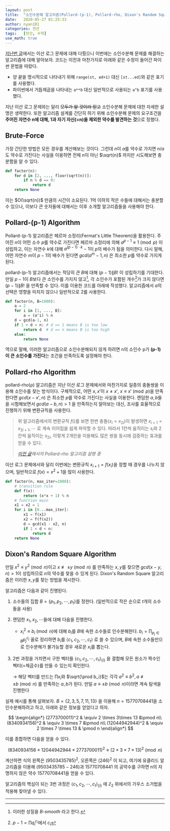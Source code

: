 ```yaml
---
layout: post
title:  "소인수분해 알고리즘(Pollard-(p-1), Pollard-rho, Dixon's Random Square)"
date:   2020-05-27 01:25:33
author: nyan101
categories: 전산
tags:	[전산, 수학]
use_math: true
---
```


[지난번 글](https://nyan101.github.io/blog/algorithms-for-discrete-logarithm-problem)에서는 이산 로그 문제에 대해 다뤘으니 이번에는 소인수분해 문제를 해결하는 알고리즘에 대해 알아보자. 코드는 이전과 마찬가지로 아래와 같은 수정이 들어간 파이썬 문법을 따랐다. 

* 양 끝을 명시적으로 나타내기 위해 `range(st, ed+1)` 대신 `[st...ed]`와 같은 표기를 사용했다.
* 파이썬에서 거듭제곱을 나타내는 `a**b` 대신 일반적으로 사용되는 `a^b` 표기를 사용했다.

지난 이산 로그 문제와는 달리 ~~모두가 알 것이라 믿고~~ 소인수분해 문제에 대한 자세한 설명은 생략한다. 또한 알고리즘 설계를 간단히 하기 위해 소인수분해 문제의 요구조건을 **주어진 자연수 n에 대해, 1과 자기 자신(=n)을 제외한 약수를 발견하는 것**으로 정했다.



## Brute-Force

가장 간단한 방법은 모든 경우를 계산해보는 것이다. 그런데 $n$이 $a$를 약수로 가지면 $n/a$도 약수로 가진다는 사실을 이용하면 전체 $n$이 아닌 $\sqrt{n}$ 까지만 시도해보면 충분함을 알 수 있다.

```python
def factor(n):
    for d in [2, ..., floor(sqrt(n))]:
        if n % d == 0:
            return d
    return None
```

이는 $O(\sqrt{n})$ 만큼의 시간이 소요된다. 1억 이하의 작은 수들에 대해서는 충분할 수 있으나, 이보다 큰 숫자들에 대해서는 이후 소개할 알고리즘들을 사용해야 한다.



## Pollard-(p-1) Algorithm

Pollard-(p-1) 알고리즘은 페르마 소정리(Fermat's Little Theorem)을 활용한다. 주어진 $n$이 어떤 소수 $p$를 약수로 가진다면 페르마 소정리에 의해 $a^{p-1} \equiv 1 \pmod p$ 이 성립하고, 이는 자연수 $k$에 대해 $a^{(p-1)\cdot k} - 1$이 $p$의 배수가 됨을 의미한다. 다시 말해,  어떤 자연수 $m$이 $p-1$의 배수가 된다면  $gcd(a^m - 1, n)$ 은 최소한 $p$를 약수로 가지게 된다.

pollard-(p-1) 알고리즘에서는 적당히 큰 $B$에 대해 $(p-1) \| B!$ 이 성립하기를 기대한다. 만일 $p-1$이 $B$보다 큰 소인수를 가지지 않고[^1], 각 소인수가 포함된 개수[^2]가 크지 않다면 $(p-1) \| B!$ 을 만족할 수 있다. 이를 이용한 코드를 아래에 작성했다. 알고리즘에서 $a$의 선택은 영향을 미치지 않으나 일반적으로 2를 사용한다.

[^1]: 이러한 성질을 *B-smooth* 라고 한다.
[^2]: $p-1 = \prod q_i^{c_i}$에서 $c_i$

```python
def factor(n, B=1000):
    a = 2
    for i in [1, ..., B]:
        a = (a^i) % n
    d = gcd(a-1, n)
    if 1 < d < n: # d == 1 means B is too low
        return d  # d == n means B is too high
    else:
        return None
```

역으로 말해, 이러한 알고리즘으로 소인수분해되지 않게 하려면 n의 소인수 p가 **(p-1)​이 큰 소인수를 가진다**는 조건을 만족하도록 설정해야 한다.



## Pollard-rho Algorithm

pollard-rho(ρ) 알고리즘은 지난 이산 로그 문제에서와 마찬가지로 일종의 충돌쌍을 이용해 소인수를 찾는 방식이다. 구체적으로, 어떤 $x, x'$이 $x\neq x'$, $x \equiv x' \pmod p$을 만족한다면 $gcd(x - x', n)$ 은 최소한 $p$를 약수로 가진다는 사실을 이용한다. 랜덤한 $a, b$들을 시험해보면서 $gcd(a - b, n)>1$ 을 만족하는지 알아보는 대신, 조사를 효율적으로 진행하기 위해 변환규칙을 사용한다.

> 위 알고리즘에서의 변환규칙 $f()$를 보면 한번 충돌($x_{i}=x_{2i}$)이 발생하면 $x_{i+1}=x_{2i+1},\cdots$ 로 계속 이어짐을 쉽게 파악할 수 있다. 따라서 1칸씩 움직이는 $s_i$와 2칸씩 움직이는 $s_{2i}$, 이렇게 2개만을 이용해도 많은 쌍을 동시에 검증하는 효과를 얻을 수 있다.
>
> *[이전 글](https://nyan101.github.io/blog/algorithms-for-discrete-logarithm-problem)에서의 Pollard-rho 알고리즘 설명 중*

이산 로그 문제에서와 달리 이번에는 변환규칙 $x_{i+1} = f(x_i)$을 정할 때 경우를 나누지 않으며, 일반적으로 $f(x) = x^2 + 1$을 많이 사용한다.

```python
def factor(n, max_iter=1000):
    # transition rule
    def f(x):
        return (x*x + 1) % n
    # function main
    x1 = x2 = 1
    for i in [0...max_iter]:
        x1 = f(x1)
        x2 = f(f(x2))
        d = gcd(x1 - x2, n)
        if 1 < d < n:
            return d
    return None
```



## Dixon's Random Square Algorithm

만일 $x^2 \equiv y^2 \pmod n$이고 $x \not \equiv \pm y \pmod n$ 를 만족하는 $x,y$를 찾으면 $gcd(x-y, n) > 1$이 성립하므로 $n$의 약수를 찾을 수 있게 된다. Dixon's Random Square 알고리즘은 이러한 $x, y$를 찾는 방법을 제시한다.

알고리즘은 다음과 같이 진행된다.

1. 소수들의 집합 $B = \{p_1, p_2, \cdots, p_t\}$를 정한다. (일반적으로 작은 순으로 $t$개의 소수들을 사용)
2. 랜덤한 $x_1, x_2, \cdots$들에 대해 다음을 진행한다.
  
   * $x_i^2 \equiv b_i \pmod n$에 대해 $b_i$를 $B$에 속한 소수들로 인수분해한다. $b_i = \prod_{p_j \in B} p_j^{c_j}$ 꼴로 정리하면 $b_i$를 $\langle c_1, c_2, \cdots, c_t \rangle$ 로 쓸 수 있으며, $B$에 속한 소수들만으로 인수분해가 불가능할 경우 새로운 $x_i$를 뽑는다.
3. 2번 과정을 거치면서 구한 벡터들 $\langle c_1, c_2, \cdots, c_t \rangle_{\{i\}}$ 을 결합해 모든 원소가 짝수인 벡터(=제곱수)를 만들 수 있는지 확인한다.

    → 해당 벡터를 만드는 $\prod x_i$와 $\sqrt{\prod b_i}$는 각각 $a^2 \equiv b^2 , a \not \equiv \pm b \pmod n$ 를 만족하는 $a, b$가 된다. 만일 $a \equiv \pm b \pmod n$이라면 계속 탐색을 진행한다

실제 예시를 통해 살펴보자. $B = \{2, 3, 5, 7, 11, 13\}$ 을 이용해 $n=15770708441$을 소인수분해하려고 하고, 아래와 같은 정보를 얻었다고 하자.

$$
\begin{align*}
(2773700011)^2 & \equiv 2  \times 3\times 13  &\pmod n\\
(8340934156)^2 & \equiv   3  \times 7           &\pmod n\\
(12044942944)^2 & \equiv 2  \times 7  \times 13 & \pmod n
\end{align*}
$$

이를 종합하면 다음을 얻을 수 있다.

$$
(8340934156 \times 12044942944 \times 2773700011)^2 \equiv (2 \times 3 \times 7 \times 13)^2 \pmod n
$$

계산하면 식의 왼쪽은 $(9503435785)^2$, 오른쪽은 $(246)^2$ 이 되고, 여기에 유클리드 알고리즘을 이용해 $(9503435785 - 246)$과 $15770708441$ 의 공약수를 구하면 n의 자명하지 않은 약수 $15770708441$을 얻을 수 있다.

알고리즘의 핵심이 되는 3번 과정은 $\langle c_1, c_2, \cdots, c_t \rangle_{\{i\}}$ 에 $\mathbb{Z}_2$ 위에서의 가우스 소거법을 적용해 찾아낼 수 있다.

---